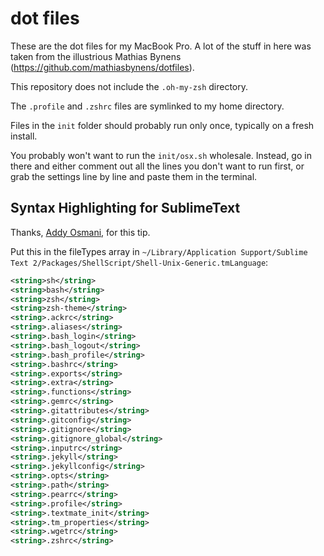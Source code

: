 # dot files

These are the dot files for my MacBook Pro. A lot of the stuff in here was
taken from the illustrious Mathias Bynens (https://github.com/mathiasbynens/dotfiles).

This repository does not include the `.oh-my-zsh` directory.

The `.profile` and `.zshrc` files are symlinked to my home directory.

Files in the `init` folder should probably run only once, typically on a fresh
install.

You probably won't want to run the `init/osx.sh` wholesale. Instead, go in
there and either comment out all the lines you don't want to run
first, or grab the settings line by line and paste them in the terminal.

## Syntax Highlighting for SublimeText

Thanks, [Addy Osmani](https://github.com/addyosmani/dotfiles), for this tip.

Put this in the fileTypes array in `~/Library/Application Support/Sublime Text 2/Packages/ShellScript/Shell-Unix-Generic.tmLanguage`:

```xml
<string>sh</string>
<string>bash</string>
<string>zsh</string>
<string>zsh-theme</string>
<string>.ackrc</string>
<string>.aliases</string>
<string>.bash_login</string>
<string>.bash_logout</string>
<string>.bash_profile</string>
<string>.bashrc</string>
<string>.exports</string>
<string>.extra</string>
<string>.functions</string>
<string>.gemrc</string>
<string>.gitattributes</string>
<string>.gitconfig</string>
<string>.gitignore</string>
<string>.gitignore_global</string>
<string>.inputrc</string>
<string>.jekyll</string>
<string>.jekyllconfig</string>
<string>.opts</string>
<string>.path</string>
<string>.pearrc</string>
<string>.profile</string>
<string>.textmate_init</string>
<string>.tm_properties</string>
<string>.wgetrc</string>
<string>.zshrc</string>
```
